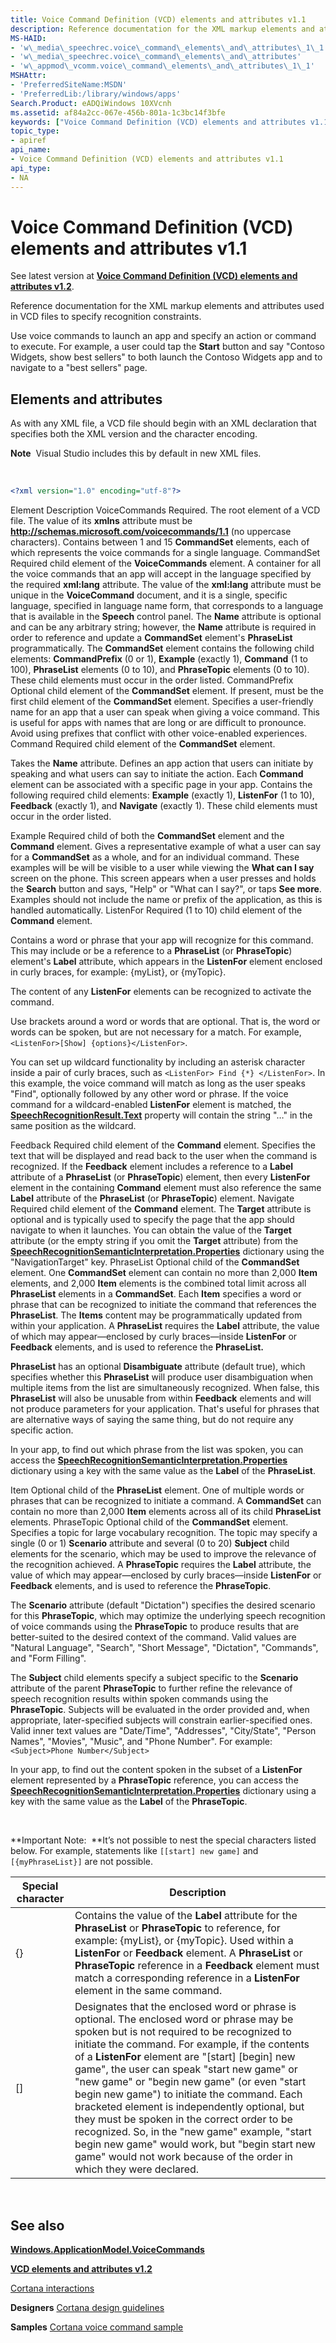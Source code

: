 ```yaml
---
title: Voice Command Definition (VCD) elements and attributes v1.1
description: Reference documentation for the XML markup elements and attributes used in VCD files to specify recognition constraints.
MS-HAID:
- 'w\_media\_speechrec.voice\_command\_elements\_and\_attributes\_1\_1'
- 'w\_media\_speechrec.voice\_command\_elements\_and\_attributes'
- 'w\_appmod\_vcomm.voice\_command\_elements\_and\_attributes\_1\_1'
MSHAttr:
- 'PreferredSiteName:MSDN'
- 'PreferredLib:/library/windows/apps'
Search.Product: eADQiWindows 10XVcnh
ms.assetid: af84a2cc-067e-456b-801a-1c3bc14f3bfe
keywords: ["Voice Command Definition (VCD) elements and attributes v1.1"]
topic_type:
- apiref
api_name:
- Voice Command Definition (VCD) elements and attributes v1.1
api_type:
- NA
---
```


# Voice Command Definition (VCD) elements and attributes v1.1


See latest version at [**Voice Command Definition (VCD) elements and attributes v1.2**](voice-command-elements-and-attributes-1-2.md).

Reference documentation for the XML markup elements and attributes used in VCD files to specify recognition constraints.

Use voice commands to launch an app and specify an action or command to execute. For example, a user could tap the **Start** button and say "Contoso Widgets, show best sellers" to both launch the Contoso Widgets app and to navigate to a "best sellers" page.

## <span id="Elements_and_attributes"></span><span id="elements_and_attributes"></span><span id="ELEMENTS_AND_ATTRIBUTES"></span>Elements and attributes


As with any XML file, a VCD file should begin with an XML declaration that specifies both the XML version and the character encoding.

**Note**  Visual Studio includes this by default in new XML files.

 

```XML
<?xml version="1.0" encoding="utf-8"?>
```

Element
Description
VoiceCommands
Required. The root element of a VCD file. The value of its **xmlns** attribute must be **http://schemas.microsoft.com/voicecommands/1.1** (no uppercase characters). Contains between 1 and 15 **CommandSet** elements, each of which represents the voice commands for a single language.
CommandSet
Required child element of the **VoiceCommands** element. A container for all the voice commands that an app will accept in the language specified by the required **xml:lang** attribute. The value of the **xml:lang** attribute must be unique in the **VoiceCommand** document, and it is a single, specific language, specified in language name form, that corresponds to a language that is available in the **Speech** control panel. The **Name** attribute is optional and can be any arbitrary string; however, the **Name** attribute is required in order to reference and update a **CommandSet** element's **PhraseList** programmatically. The **CommandSet** element contains the following child elements: **CommandPrefix** (0 or 1), **Example** (exactly 1), **Command** (1 to 100), **PhraseList** elements (0 to 10), and **PhraseTopic** elements (0 to 10). These child elements must occur in the order listed.
CommandPrefix
Optional child element of the **CommandSet** element. If present, must be the first child element of the **CommandSet** element. Specifies a user-friendly name for an app that a user can speak when giving a voice command. This is useful for apps with names that are long or are difficult to pronounce. Avoid using prefixes that conflict with other voice-enabled experiences.
Command
Required child element of the **CommandSet** element.

Takes the **Name** attribute. Defines an app action that users can initiate by speaking and what users can say to initiate the action. Each **Command** element can be associated with a specific page in your app. Contains the following required child elements: **Example** (exactly 1), **ListenFor** (1 to 10), **Feedback** (exactly 1), and **Navigate** (exactly 1). These child elements must occur in the order listed.

Example
Required child of both the **CommandSet** element and the **Command** element. Gives a representative example of what a user can say for a **CommandSet** as a whole, and for an individual command. These examples will be will be visible to a user while viewing the **What can I say** screen on the phone. This screen appears when a user presses and holds the **Search** button and says, "Help" or "What can I say?", or taps **See more**. Examples should not include the name or prefix of the application, as this is handled automatically.
ListenFor
Required (1 to 10) child element of the **Command** element.

Contains a word or phrase that your app will recognize for this command. This may include or be a reference to a **PhraseList** (or **PhraseTopic**) element's **Label** attribute, which appears in the **ListenFor** element enclosed in curly braces, for example: {myList}, or {myTopic}.

The content of any **ListenFor** elements can be recognized to activate the command.

Use brackets around a word or words that are optional. That is, the word or words can be spoken, but are not necessary for a match. For example, `<ListenFor>[Show] {options}</ListenFor>`.

You can set up wildcard functionality by including an asterisk character inside a pair of curly braces, such as `<ListenFor> Find {*} </ListenFor>`. In this example, the voice command will match as long as the user speaks "Find", optionally followed by any other word or phrase. If the voice command for a wildcard-enabled **ListenFor** element is matched, the [**SpeechRecognitionResult.Text**](https://msdn.microsoft.com/library/windows/apps/dn631441) property will contain the string "…" in the same position as the wildcard.

Feedback
Required child element of the **Command** element. Specifies the text that will be displayed and read back to the user when the command is recognized. If the **Feedback** element includes a reference to a **Label** attribute of a **PhraseList** (or **PhraseTopic**) element, then every **ListenFor** element in the containing **Command** element must also reference the same **Label** attribute of the **PhraseList** (or **PhraseTopic**) element.
Navigate
Required child element of the **Command** element. The **Target** attribute is optional and is typically used to specify the page that the app should navigate to when it launches. You can obtain the value of the **Target** attribute (or the empty string if you omit the **Target** attribute) from the [**SpeechRecognitionSemanticInterpretation.Properties**](https://msdn.microsoft.com/library/windows/apps/dn631445) dictionary using the "NavigationTarget" key.
PhraseList
Optional child of the **CommandSet** element. One **CommandSet** element can contain no more than 2,000 **Item** elements, and 2,000 **Item** elements is the combined total limit across all **PhraseList** elements in a **CommandSet**. Each **Item** specifies a word or phrase that can be recognized to initiate the command that references the **PhraseList**. The **Items** content may be programmatically updated from within your application. A **PhraseList** requires the **Label** attribute, the value of which may appear—enclosed by curly braces—inside **ListenFor** or **Feedback** elements, and is used to reference the **PhraseList.**

**PhraseList** has an optional **Disambiguate** attribute (default true), which specifies whether this **PhraseList** will produce user disambiguation when multiple items from the list are simultaneously recognized. When false, this **PhraseList** will also be unusable from within **Feedback** elements and will not produce parameters for your application. That's useful for phrases that are alternative ways of saying the same thing, but do not require any specific action.

In your app, to find out which phrase from the list was spoken, you can access the [**SpeechRecognitionSemanticInterpretation.Properties**](https://msdn.microsoft.com/library/windows/apps/dn631445) dictionary using a key with the same value as the **Label** of the **PhraseList**.

Item
Optional child of the **PhraseList** element. One of multiple words or phrases that can be recognized to initiate a command. A **CommandSet** can contain no more than 2,000 **Item** elements across all of its child **PhraseList** elements.
PhraseTopic
Optional child of the **CommandSet** element. Specifies a topic for large vocabulary recognition. The topic may specify a single (0 or 1) **Scenario** attribute and several (0 to 20) **Subject** child elements for the scenario, which may be used to improve the relevance of the recognition achieved. A **PhraseTopic** requires the **Label** attribute, the value of which may appear—enclosed by curly braces—inside **ListenFor** or **Feedback** elements, and is used to reference the **PhraseTopic**.

The **Scenario** attribute (default "Dictation") specifies the desired scenario for this **PhraseTopic**, which may optimize the underlying speech recognition of voice commands using the **PhraseTopic** to produce results that are better-suited to the desired context of the command. Valid values are "Natural Language", "Search", "Short Message", "Dictation", "Commands", and "Form Filling".

The **Subject** child elements specify a subject specific to the **Scenario** attribute of the parent **PhraseTopic** to further refine the relevance of speech recognition results within spoken commands using the **PhraseTopic**. Subjects will be evaluated in the order provided and, when appropriate, later-specified subjects will constrain earlier-specified ones. Valid inner text values are "Date/Time", "Addresses", "City/State", "Person Names", "Movies", "Music", and "Phone Number". For example: `<Subject>Phone Number</Subject>`

In your app, to find out the content spoken in the subset of a **ListenFor** element represented by a **PhraseTopic** reference, you can access the [**SpeechRecognitionSemanticInterpretation.Properties**](https://msdn.microsoft.com/library/windows/apps/dn631445) dictionary using a key with the same value as the **Label** of the **PhraseTopic**.

 

**Important Note:  **It’s not possible to nest the special characters listed below. For example, statements like `[[start] new game]` and `[{myPhraseList}]` are not possible.

| Special character | Description                                                                                                                                                                                                                                                                                                                                                                                                                                                                                                                                                                                                                                                                 |
|-------------------|-----------------------------------------------------------------------------------------------------------------------------------------------------------------------------------------------------------------------------------------------------------------------------------------------------------------------------------------------------------------------------------------------------------------------------------------------------------------------------------------------------------------------------------------------------------------------------------------------------------------------------------------------------------------------------|
| {}                | Contains the value of the **Label** attribute for the **PhraseList** or **PhraseTopic** to reference, for example: {myList}, or {myTopic}. Used within a **ListenFor** or **Feedback** element. A **PhraseList** or **PhraseTopic** reference in a **Feedback** element must match a corresponding reference in a **ListenFor** element in the same command.                                                                                                                                                                                                                                                                                                                |
| \[\]              | Designates that the enclosed word or phrase is optional. The enclosed word or phrase may be spoken but is not required to be recognized to initiate the command. For example, if the contents of a **ListenFor** element are "\[start\] \[begin\] new game", the user can speak "start new game" or "new game" or "begin new game" (or even "start begin new game") to initiate the command. Each bracketed element is independently optional, but they must be spoken in the correct order to be recognized. So, in the "new game" example, "start begin new game" would work, but "begin start new game" would not work because of the order in which they were declared. |

 

## <span id="see_also"></span>See also


[**Windows.ApplicationModel.VoiceCommands**](windows-applicationmodel-voicecommands.md)

[**VCD elements and attributes v1.2**](voice-command-elements-and-attributes-1-2.md)

[Cortana interactions](https://msdn.microsoft.com/library/windows/apps/mt185598)

**Designers**
[Cortana design guidelines](https://msdn.microsoft.com/library/windows/apps/dn974233)

**Samples**
[Cortana voice command sample](http://go.microsoft.com/fwlink/p/?LinkID=619899)

 

 





